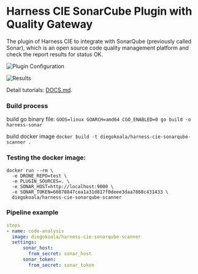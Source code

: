# Harness CIE SonarCube Plugin with Quality Gateway

The plugin of Harness CIE to integrate with SonarQube (previously called Sonar), which is an open source code quality management platform and check the report results for status OK.

![Plugin Configuration](https://github.com/diegopereiraeng/harness-cie-sonarqube-scanner/blob/master/Sonar-CIE.png)

![Results](https://github.com/diegopereiraeng/harness-cie-sonarqube-scanner/blob/master/SonarResult.png)

Detail tutorials: [DOCS.md](DOCS.md).

### Build process
build go binary file: 
`GOOS=linux GOARCH=amd64 CGO_ENABLED=0 go build -o harness-sonar`

build docker image
`docker build -t diegokoala/harness-cie-sonarqube-scanner .`


### Testing the docker image:
```commandline
docker run --rm \
  -e DRONE_REPO=test \
  -e PLUGIN_SOURCES=. \
  -e SONAR_HOST=http://localhost:9000 \
  -e SONAR_TOKEN=60878847cea1a31d817f0deee3daa7868c431433 \
  diegokoala/harness-cie-sonarqube-scanner
```

### Pipeline example
```yaml
steps
- name: code-analysis
  image: diegokoala/harness-cie-sonarqube-scanner
  settings:
      sonar_host:
        from_secret: sonar_host
      sonar_token:
        from_secret: sonar_token
```
